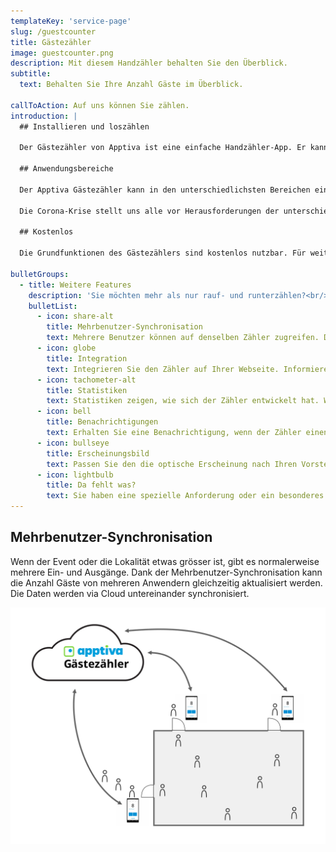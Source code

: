 ```yaml
---
templateKey: 'service-page'
slug: /guestcounter
title: Gästezähler
image: guestcounter.png
description: Mit diesem Handzähler behalten Sie den Überblick.
subtitle:
  text: Behalten Sie Ihre Anzahl Gäste im Überblick.

callToAction: Auf uns können Sie zählen.
introduction: |
  ## Installieren und loszählen

  Der Gästezähler von Apptiva ist eine einfache Handzähler-App. Er kann Werte hoch- und runterzählen und selbstverständlich wieder zurücksetzen. Der Gästezähler verfügt über eine hervorragende Usability und beinhaltet keine lästige Werbung.

  ## Anwendungsbereiche

  Der Apptiva Gästezähler kann in den unterschiedlichsten Bereichen eingesetzt werden: Zählen Sie die Eintritte in Ihrem Schwimmbad, die Besucher an ihrer Veranstaltung, oder die Gäste in Ihrer Bar.

  Die Corona-Krise stellt uns alle vor Herausforderungen der unterschiedlichsten Arten. Dazu gehören das Social Distancing und die eingeschränkten Kapazitäten in Läden oder öffentlichen Einrichtungen. Der Gästezähler ist eine simple App, welche Sie dabei unterstützt, diese Herausforderungen zu meistern.

  ## Kostenlos

  Die Grundfunktionen des Gästezählers sind kostenlos nutzbar. Für weitere Anforderungen nehmen Sie bitte Kontakt mit uns auf. Wir gehen gerne auf Ihre Wünsche ein.

bulletGroups:
  - title: Weitere Features
    description: 'Sie möchten mehr als nur rauf- und runterzählen?<br/>Der Apptiva Gästezähler hat natürlich noch mehr auf dem Kasten.'
    bulletList:
      - icon: share-alt
        title: Mehrbenutzer-Synchronisation
        text: Mehrere Benutzer können auf denselben Zähler zugreifen. Die Daten werden via Cloud untereinander ausgetauscht.
      - icon: globe
        title: Integration
        text: Integrieren Sie den Zähler auf Ihrer Webseite. Informieren Sie Ihre Kundschaft über verfügbare Kapazitäten.
      - icon: tachometer-alt
        title: Statistiken
        text: Statistiken zeigen, wie sich der Zähler entwickelt hat. Wie viele Eintritte hatten Sie gestern, letzte Woche, letzten Monat?
      - icon: bell
        title: Benachrichtigungen
        text: Erhalten Sie eine Benachrichtigung, wenn der Zähler einen gewissen Wert erreicht. So haben Sie Kapazitätsgrenzen locker im Griff.
      - icon: bullseye
        title: Erscheinungsbild
        text: Passen Sie den die optische Erscheinung nach Ihren Vorstellungen an. Integrieren Sie Ihr Logo.
      - icon: lightbulb
        title: Da fehlt was?
        text: Sie haben eine spezielle Anforderung oder ein besonderes Anwendungsszenario? Gerne erweitern wir den Gästezähler passgenau zu Ihren Wünschen.
---
```


## Mehrbenutzer-Synchronisation

Wenn der Event oder die Lokalität etwas grösser ist, gibt es normalerweise mehrere Ein- und Ausgänge. Dank der Mehrbenutzer-Synchronisation kann die Anzahl Gäste von mehreren Anwendern gleichzeitig aktualisiert werden. Die Daten werden via Cloud untereinander synchronisiert.

![Mehrbenutzer-Synchronisation](shared-counter.svg)
